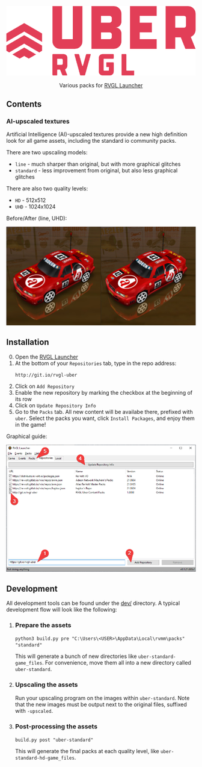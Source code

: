 <p align="center">
    <img width="512" heigth="512" src="img/logo.png">
    <p align="center">
        Various packs for <a href="https://gitlab.com/re-volt/rvgl-launcher">RVGL Launcher</a>
    </p>
</p>

## Contents

### AI-upscaled textures

Artificial Intelligence (AI)-upscaled textures provide a new high definition look for all game assets, including the standard io community packs.

There are two upscaling models:

- `line` - much sharper than original, but with more graphical glitches
- `standard` - less improvement from original, but also less graphical glitches

There are also two quality levels:

- `HD` - 512x512
- `UHD` - 1024x1024

Before/After (line, UHD):

![](img/2.jpg)

## Installation

0. Open the [RVGL Launcher](https://gitlab.com/re-volt/rvgl-launcher)
1. At the bottom of your `Repositories` tab, type in the repo address:
   ```
   http://git.io/rvgl-uber
   ```
2. Click on `Add Repository`
3. Enable the new repository by marking the checkbox at the beginning of its row
4. Click on `Update Repository Info`
5. Go to the `Packs` tab. All new content will be availabe there, prefixed with `uber`. Select the packs you want, click `Install Packages`, and enjoy them in the game!

Graphical guide:

<img src="img/1.png" width=512></img>

## Development

All development tools can be found under the [dev/](dev/) directory. A typical development flow will look like the following:

1. ### Prepare the assets

   `python3 build.py pre "C:\Users\<USER>\AppData\Local\rvmm\packs" "standard"`

   This will generate a bunch of new directories like `uber-standard-game_files`. For convenience, move them all into a new directory called `uber-standard`.

2. ### Upscaling the assets

   Run your upscaling program on the images within `uber-standard`. Note that the new images must be output next to the original files, suffixed with `-upscaled`.

3. ### Post-processing the assets

   `build.py post "uber-standard"`

   This will generate the final packs at each quality level, like `uber-standard-hd-game_files`.
